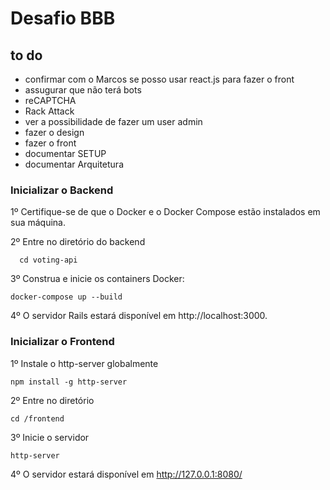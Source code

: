 # Desafio BBB
## to do
- confirmar com o Marcos se posso usar react.js para fazer o front
- assugurar que não terá bots
 - reCAPTCHA
 - Rack Attack
- ver a possibilidade de fazer um user admin
- fazer o design
- fazer o front
- documentar SETUP
- documentar Arquitetura

### Inicializar o Backend

1º Certifique-se de que o Docker e o Docker Compose estão instalados em sua máquina.

2º Entre no diretório do backend

```
  cd voting-api
```

3º Construa e inicie os containers Docker:

```
docker-compose up --build
```

4º O servidor Rails estará disponível em http://localhost:3000.

### Inicializar o Frontend

1º Instale o http-server globalmente

```
npm install -g http-server
```

2º Entre no diretório

```
cd /frontend
```

3º Inicie o servidor

```
http-server
```

4º O servidor estará disponível em http://127.0.0.1:8080/
